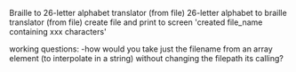 Braille to 26-letter alphabet translator (from file)
26-letter alphabet to braille translator (from file)
create file and print to screen 'created file_name containing xxx characters'

working questions: 
-how would you take just the filename from an array element (to interpolate in a string)
 without changing the filepath its calling?
